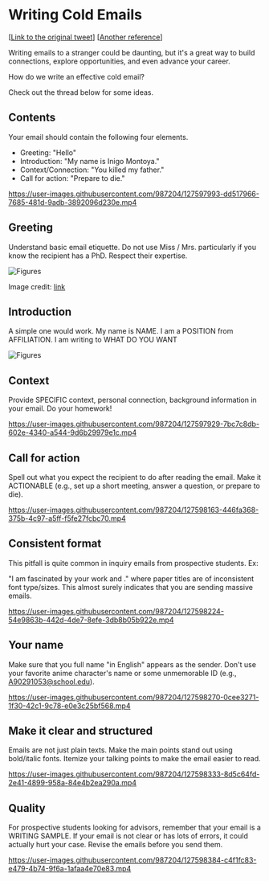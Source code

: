 # Writing Cold Emails

[[Link to the original tweet](https://twitter.com/jbhuang0604/status/1420611695848869892)]
[[Another reference](https://twitter.com/hgupta84/status/1437081893254701056)]

Writing emails to a stranger could be daunting, but it's a great way to build connections, explore opportunities, and even advance your career.

How do we write an effective cold email? 

Check out the thread below for some ideas.


## Contents

Your email should contain the following four elements. 

- Greeting: "Hello"
- Introduction: "My name is Inigo Montoya."
- Context/Connection: "You killed my father."
- Call for action: "Prepare to die."


https://user-images.githubusercontent.com/987204/127597993-dd517966-7685-481d-9adb-3892096d230e.mp4


## Greeting

Understand basic email etiquette. Do not use Miss / Mrs. particularly if you know the recipient has a PhD. Respect their expertise. 

![Figures](https://pbs.twimg.com/media/E7cBs5DWEAAFWRq?format=jpg&name=large)

Image credit: [link](https://twitter.com/brandonbayne/status/1416508720683622407)


## Introduction

A simple one would work. My name is NAME. I am a POSITION from AFFILIATION. I am writing to WHAT DO YOU WANT

![Figures](https://media.giphy.com/media/Q7LP0tm86sBWIqjFCL/giphy.gif)

## Context
  
Provide SPECIFIC context, personal connection, background information in your email. Do your homework!

https://user-images.githubusercontent.com/987204/127597929-7bc7c8db-602e-4340-a544-9d6b29979e1c.mp4


## Call for action
  
Spell out what you expect the recipient to do after reading the email. Make it ACTIONABLE (e.g., set up a short meeting, answer a question, or prepare to die).


https://user-images.githubusercontent.com/987204/127598163-446fa368-375b-4c97-a5ff-f5fe27fcbc70.mp4

  
## Consistent format
  
This pitfall is quite common in inquiry emails from prospective students. Ex:

"I am fascinated by your work <paper A> and <paper B>." where paper titles are of inconsistent font type/sizes. This almost surely indicates that you are sending massive emails.

https://user-images.githubusercontent.com/987204/127598224-54e9863b-442d-4de7-8efe-3db8b05b922e.mp4

## Your name
  
Make sure that you full name "in English" appears as the sender. Don't use your favorite anime character's name or some unmemorable ID (e.g., A90291053@school.edu).

https://user-images.githubusercontent.com/987204/127598270-0cee3271-1f30-42c1-9c78-e0e3c25bf568.mp4


## Make it clear and structured
  
Emails are not just plain texts. Make the main points stand out using bold/italic fonts. Itemize your talking points to make the email easier to read.

https://user-images.githubusercontent.com/987204/127598333-8d5c64fd-2e41-4899-958a-84e4b2ea290a.mp4

## Quality
  
For prospective students looking for advisors, remember that your email is a WRITING SAMPLE. If your email is not clear or has lots of errors, it could actually hurt your case. Revise the emails before you send them.

https://user-images.githubusercontent.com/987204/127598384-c4f1fc83-e479-4b74-9f6a-1afaa4e70e83.mp4
